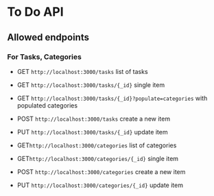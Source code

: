 # To Do API


## Allowed endpoints
 
### For Tasks, Categories
 - GET `http://localhost:3000/tasks` list of tasks
 - GET `http://localhost:3000/tasks/{_id}` single item
 - GET `http://localhost:3000/tasks/{_id}?populate=categories` with populated categories
 - POST `http://localhost:3000/tasks` create a new item
 - PUT `http://localhost:3000/tasks/{_id}` update item

 - GET`http://localhost:3000/categories` list of categories
 - GET`http://localhost:3000/categories/{_id}` single item
 - POST `http://localhost:3000/categories` create a new item
 - PUT `http://localhost:3000/categories/{_id}` update item
